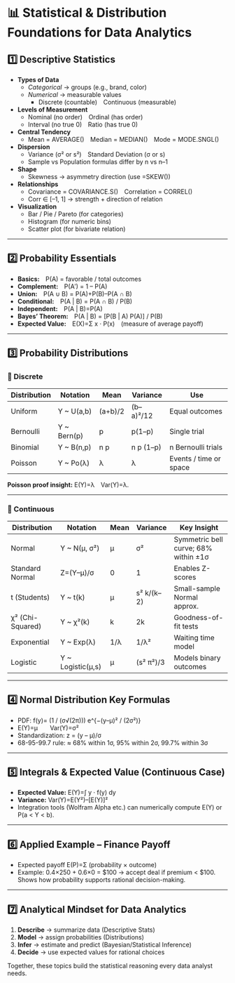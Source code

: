 # 📊 Statistical & Distribution Foundations for Data Analytics

## 1️⃣ Descriptive Statistics
- **Types of Data**
  - *Categorical* → groups (e.g., brand, color)
  - *Numerical* → measurable values  
    - Discrete (countable) Continuous (measurable)
- **Levels of Measurement**
  - Nominal (no order) Ordinal (has order)
  - Interval (no true 0) Ratio (has true 0)
- **Central Tendency**
  - Mean = AVERAGE() Median = MEDIAN() Mode = MODE.SNGL()
- **Dispersion**
  - Variance (σ² or s²) Standard Deviation (σ or s)  
  - Sample vs Population formulas differ by n vs n–1
- **Shape**
  - Skewness → asymmetry direction (use =SKEW())  
- **Relationships**
  - Covariance = COVARIANCE.S() Correlation = CORREL()  
  - Corr ∈ [–1, 1] → strength + direction of relation
- **Visualization**
  - Bar / Pie / Pareto (for categories)  
  - Histogram (for numeric bins)  
  - Scatter plot (for bivariate relation)

---

## 2️⃣ Probability Essentials
- **Basics:** P(A) = favorable / total outcomes  
- **Complement:** P(A′) = 1 – P(A)  
- **Union:** P(A ∪ B) = P(A)+P(B)–P(A ∩ B)  
- **Conditional:** P(A | B) = P(A ∩ B) / P(B)  
- **Independent:** P(A | B)=P(A)  
- **Bayes’ Theorem:** P(A | B) = [P(B | A) P(A)] / P(B)  
- **Expected Value:** E(X)=Σ x · P(x) (measure of average payoff)

---

## 3️⃣ Probability Distributions
### 🔹 Discrete
| Distribution | Notation | Mean | Variance | Use |
|---------------|-----------|------|-----------|-----|
| Uniform | Y ~ U(a,b) | (a+b)/2 | (b–a)²/12 | Equal outcomes |
| Bernoulli | Y ~ Bern(p) | p | p(1–p) | Single trial |
| Binomial | Y ~ B(n,p) | n p | n p (1–p) | n Bernoulli trials |
| Poisson | Y ~ Po(λ) | λ | λ | Events / time or space |

**Poisson proof insight:** E(Y)=λ Var(Y)=λ.

---

### 🔹 Continuous
| Distribution | Notation | Mean | Variance | Key Insight |
|---------------|-----------|------|-----------|--------------|
| Normal | Y ~ N(μ, σ²) | μ | σ² | Symmetric bell curve; 68% within ±1σ |
| Standard Normal | Z=(Y–μ)/σ | 0 | 1 | Enables Z-scores |
| t (Students) | Y ~ t(k) | μ | s² k/(k–2) | Small-sample Normal approx. |
| χ² (Chi-Squared) | Y ~ χ²(k) | k | 2k | Goodness-of-fit tests |
| Exponential | Y ~ Exp(λ) | 1/λ | 1/λ² | Waiting time model |
| Logistic | Y ~ Logistic(μ,s) | μ | (s² π²)/3 | Models binary outcomes |

---

## 4️⃣ Normal Distribution Key Formulas
- PDF:  f(y)= (1 / (σ√(2π))) e^{−(y–μ)² / (2σ²)}  
- E(Y)=μ  Var(Y)=σ²  
- Standardization:  z = (y – μ)/σ  
- 68-95-99.7 rule:  ≈ 68% within 1σ, 95% within 2σ, 99.7% within 3σ

---

## 5️⃣ Integrals & Expected Value (Continuous Case)
- **Expected Value:**  E(Y)=∫ y · f(y) dy  
- **Variance:**  Var(Y)=E(Y²)–[E(Y)]²  
- Integration tools (Wolfram Alpha etc.) can numerically compute E(Y) or P(a < Y < b).

---

## 6️⃣ Applied Example – Finance Payoff
- Expected payoff E(P)=Σ (probability × outcome)  
- Example: 0.4×250 + 0.6×0 = $100 → accept deal if premium < $100.  
Shows how probability supports rational decision-making.

---

## 7️⃣ Analytical Mindset for Data Analytics
1. **Describe** → summarize data (Descriptive Stats)  
2. **Model** → assign probabilities (Distributions)  
3. **Infer** → estimate and predict (Bayesian/Statistical Inference)  
4. **Decide** → use expected values for rational choices  

Together, these topics build the statistical reasoning every data analyst needs.
